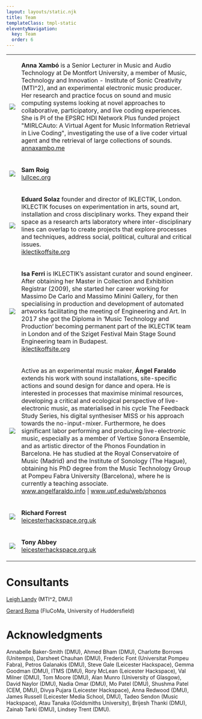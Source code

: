 ```yaml
---
layout: layouts/static.njk
title: Team
templateClass: tmpl-static
eleventyNavigation:
  key: Team
  order: 6
---
```


  <table id="table-team">
  <tr class="table-row">
  <td class="table-cell-left"><img src="../../img/Anna-Xambo-256x256px.jpg" class="responsive2" /></td>
  <td class="table-cell-right">
  <p><strong>Anna Xambó</strong> is a Senior Lecturer in Music and Audio Technology at De Montfort University, a member of Music, Technology and Innovation - Institute of Sonic Creativity (MTI^2), and an experimental electronic music producer. Her research and practice focus on sound and music computing systems looking at novel approaches to collaborative, participatory, and live coding experiences. She is PI of the EPSRC HDI Network Plus funded project "MIRLCAuto: A Virtual Agent for Music Information Retrieval in Live Coding", investigating the use of a live coder virtual agent and the retrieval of large collections of sounds. <br />
   <a href="http://annaxambo.me/">annaxambo.me</a></p>
  </td>
  </tr>
  
  <tr>
    <td class="table-cell-left"><img src="../../img/209-2098523_individuals-person-icon-circle-png-clipart.png" class="responsive2" /></td>
    <td class="table-cell-right">
    <p><strong>Sam Roig</strong><br />
   <a href="https://lullcec.org/">lullcec.org</a></p>
    </td>
    </tr>
    <tr>
    <td class="table-cell-left"><img src="../../img/Eduard-Solaz-256x256px.jpg" class="responsive2" /></td>
    <td class="table-cell-right">
    <p><strong>Eduard Solaz</strong> founder and director of IKLECTIK, London. IKLECTIK focuses on experimentation in arts, sound art, installation and cross disciplinary works. They expand their space as a research arts laboratory where inter-disciplinary lines can overlap to create projects that explore processes and techniques, address social, political, cultural and critical issues.<br />
   <a href="http://iklectikoffsite.org/">iklectikoffsite.org</a></p>
    </td>
    </tr>
    <tr>
    <td class="table-cell-left"><img src="../../img/Isa-Ferri-256x256px.jpg" class="responsive2" /></td>
    <td class="table-cell-right">
    <p><strong>Isa Ferri</strong> is IKLECTIK’s assistant curator and sound engineer. After obtaining her Master in Collection and Exhibition Registrar (2009), she started her career working for Massimo De Carlo and Massimo Minini Gallery, for then specialising in production and development of automated artworks facilitating the meeting of Engineering and Art. In 2017 she got the Diploma in ‘Music Technology and Production‘ becoming permanent part of the IKLECTIK team in London and of the Sziget Festival Main Stage Sound Engineering team in Budapest.<br />
   <a href="http://iklectikoffsite.org/">iklectikoffsite.org</a></p>
    </td>
    </tr>
    <tr>
    <td class="table-cell-left"><img src="../../img/Angel-Faraldo-2-256x256px.jpg" class="responsive2" /></td>
    <td class="table-cell-right">
    <p>Active as an experimental music maker, <strong>Ángel Faraldo</strong> extends his work with sound installations, site-specific actions and sound design for dance and opera. He is interested in processes that maximise minimal resources, developing a critical and ecological perspective of live-electronic music, as materialised in his cycle The Feedback Study Series, his digital synthesiser MISS or his approach towards the no-input-mixer. Furthermore, he does significant labor performing and producing live-electronic music, especially as a member of Vertixe Sonora Ensemble, and as artistic director of the Phonos Foundation in Barcelona. He has studied at the Royal Conservatoire of Music (Madrid) and the Institute of Sonology (The Hague), obtaining his PhD degree from the Music Technology Group at Pompeu Fabra University (Barcelona), where he is currently a teaching associate.
    <br />
   <a href="https://www.angelfaraldo.info/">www.angelfaraldo.info</a> | <a href="https://www.upf.edu/web/phonos">www.upf.edu/web/phonos</a></p>
    </td>
    </tr>     
    <tr>
    <td class="table-cell-left"><img src="../../img/209-2098523_individuals-person-icon-circle-png-clipart.png" class="responsive2" /></td>
    <td class="table-cell-right">
    <p><strong>Richard Forrest</strong><br />
   <a href="https://leicesterhackspace.org.uk/">leicesterhackspace.org.uk</a></p>
    </td>
    </tr> 
    <td class="table-cell-left"><img src="../../img/209-2098523_individuals-person-icon-circle-png-clipart.png" class="responsive2" /></td>
    <td class="table-cell-right">
    <p><strong>Tony Abbey</strong><br />
   <a href="https://leicesterhackspace.org.uk/">leicesterhackspace.org.uk</a></p>
    </td>
    </tr>        
  </table>

<h1>Consultants</h1>

<p><a href="https://www.dmu.ac.uk/about-dmu/academic-staff/technology/leigh-landy/leigh-landy.aspx">Leigh Landy</a> (MTI^2, DMU)</p>
<p><a href="https://g-roma.github.io/">Gerard Roma</a> (FluCoMa, University of Huddersfield)</p>

<h1>Acknowledgments</h1>

<p>Annabelle Baker-Smith (DMU), Ahmed Bham (DMU), Charlotte Borrows (Unitemps), Darsheet Chauhan (DMU), Frederic Font (Universitat Pompeu Fabra), Petros Galanakis (DMU), Steve Gale (Leicester Hackspace), Gemma Goodman (DMU), ITMS (DMU), Rory McLean (Leicester Hackspace), Val Milner (DMU), Tom Moore (DMU), Alan Munro (University of Glasgow), David Naylor (DMU), Nadia Omar (DMU), Mo Patel (DMU), Shushma Patel (CEM, DMU), Divya Pujara (Leicester Hackspace), Anna Redwood (DMU), James Russell (Leicester Media School, DMU), Tadeo Sendon (Music Hackspace), Atau Tanaka (Goldsmiths University), Brijesh Thanki (DMU), Zainab Tarki (DMU), Lindsey Trent (DMU).</p>

